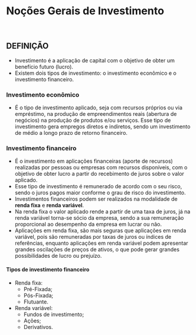 # Noções Gerais de Investimento

<br>

## DEFINIÇÃO
* Investimento é a aplicação de capital com o objetivo de obter um benefício futuro (lucro).
* Existem dois tipos de investimento: o investimento econômico e o investimento financeiro.

### Investimento econômico
* É o tipo de investimento aplicado, seja com recursos próprios ou via empréstimo, na produção de empreendimentos reais (abertura de negócios) na produção de produtos e/ou serviços. Esse tipo de investimento gera empregos diretos e indiretos, sendo um investimento de médio a longo prazo de retorno financeiro.

### Investimento financeiro
* É o investimento em aplicações financeiras (aporte de recursos) realizadas por pessoas ou empresas com recursos disponíveis, com o objetivo de obter lucro a partir do recebimento de juros sobre o valor aplicado. 
* Esse tipo de investimento é remunerado de acordo com o seu risco, sendo o juros pagos maior conforme o grau de risco do investimento.
* Investimentos financeiros podem ser realizados na modalidade de **renda fixa** e **renda variável**. 
* Na renda fixa o valor aplicado rende a partir de uma taxa de juros, já na renda variável torna-se sócio da empresa, sendo a sua remuneração proporcional ao desempenho da empresa em lucrar ou não.
* Aplicações em renda fixa, são mais seguras que aplicações em renda variável, pois são remuneradas por taxas de juros ou índices de referências, enquanto aplicações em renda variável podem apresentar grandes oscilações de preços de ativos, o que pode gerar grandes possibilidades de lucro ou prejuízo.

#### Tipos de investimento financeiro
* Renda fixa:
  - Pré-Fixada;
  - Pós-Fixada;
  - Flutuante.
* Renda variável:
  - Fundos de investimento;
  - Ações;
  - Derivativos.